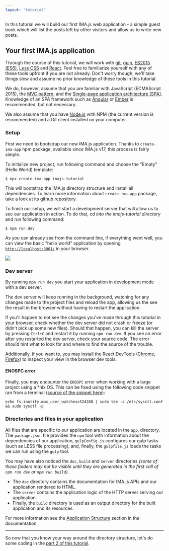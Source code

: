 ```yaml
---
layout: "tutorial"
---
```


In this tutorial we will build our first IMA.js web application - a simple
guest book which will list the posts left by other visitors and allow us to
write new posts.

## Your first IMA.js application

Through the course of this tutorial, we will work with
[git](http://git-scm.com/), [gulp](http://gulpjs.com/),
[ES2015 (ES6)](https://developer.mozilla.org/en-US/docs/Web/JavaScript/New_in_JavaScript/ECMAScript_6_support_in_Mozilla),
[Less CSS](http://lesscss.org/) and
[React](https://facebook.github.io/react/). Feel free to familiarize yourself
with any of these tools upfront if you are not already. Don't worry though,
we'll take things slow and assume no prior knowledge of these tools in this
tutorial.

We do, however, assume that you are familiar with
JavaScript (ECMAScript 2015), the
[MVC pattern](http://en.wikipedia.org/wiki/Model%E2%80%93view%E2%80%93controller),
and the
[Single-page application architecture (SPA)](http://en.wikipedia.org/wiki/Single-page_application).
Knowledge of an SPA framework such as [Angular](https://angular.io/) or
[Ember](http://emberjs.com/) is recommended, but not necessary.

We also assume that you have [Node.js](https://nodejs.org/) with NPM (the
current version is recommended) and a Git client installed on your computer.

### Setup

First we need to bootstrap our new IMA.js application. Thanks to `create-ima-app`
npm package, available since IMA.js v17, this process is fairly simple.

To initialize new project, run following command and choose the "Empty" (Hello World) template:
```console
$ npx create-ima-app imajs-tutorial
```
This will bootstrap the IMA.js directory structure and install all dependencies. To
learn more information about `create-ima-app` package, take a look at its [github repository](https://github.com/seznam/ima/tree/master/packages/create-ima-app).

To finish our setup, we will start a development server that will allow us to
see our application in action. To do that, cd *into the imajs-tutorial directory* and run following command:

```console
$ npm run dev
```

As you can already see from the command line, if everything went well, you can view the basic "hello world"
application by opening [`http://localhost:3001/`](http://localhost:3001/) in your browser.

<div class="image is-padded-with-shadow">
  <img src="{{ '/img/tutorial/introduction-run-dev.jpg?v=' | append: site.github.build_revision | relative_url }}" />
</div>

### Dev server
By running `npm run dev` you start your application in development mode with a dev server.

The dev server will keep running in the background, watching for any changes made to
the project files and reload the app, allowing us the see the
result in the browser without having to restart the application.

If you'll happen to not see the changes you've made through this tutorial in
your browser, check whether the dev server did not crash or freeze (or didn't
pick up some new files). Should that happen, you can kill the server by
pressing `Ctrl+C` and restart it by running `npm run dev`. If you see an
error after you restarted the dev server, check your source code. The error
should hint what to look for and where to find the source of the trouble.

Additionally, if you want to, you may install the
React DevTools ([Chrome](https://chrome.google.com/webstore/detail/react-developer-tools/fmkadmapgofadopljbjfkapdkoienihi), [Firefox](https://addons.mozilla.org/en-US/firefox/addon/react-devtools/))
to inspect your view in the browser dev tools.

#### ENOSPC error
Finally, you may encounter the `ENOSPC` error when working with a large project
using a \*nix OS. This can be fixed using the following code snippet ran from a
terminal
([source of the snippet here](http://stackoverflow.com/questions/16748737/grunt-watch-error-waiting-fatal-error-watch-enospc)):

```
echo fs.inotify.max_user_watches=524288 | sudo tee -a /etc/sysctl.conf && sudo sysctl -p
```

### Directories and files in your application

All files that are specific to our application are located in the `app`,
directory. The `package.json` file provides the `npm`  tool with information
about the dependencies of our application, `gulpConfig.js` configures our gulp tasks (such as LESS file processing), and, finally,
the `gulpfile.js` loads the tasks we can run using the `gulp` tool.

You may have also noticed the `doc`, `build` and `server` directories *(some of these folders may not be visible until they are generated in the first call of `npm run dev` or `npm run build`)*.
 - The `doc` directory contains the documentation for IMA.js APIs and our application
rendered to HTML.
 - The `server` contains the application logic of the HTTP
server serving our application.
 - Finally, the `build` directory is used as an
output directory for the built application and its resources.

For more information see the [Application Structure](/docs/getting-started#application-structure)
section in the documentation.

<hr class="bottom-doc-separator">

So now that you know your way around the directory structure, let's do some
coding in the [part 2 of this tutorial](/tutorial/static-view).
